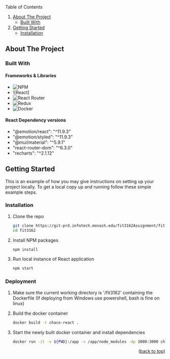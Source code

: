 <summary>Table of Contents</summary>
<ol>
    <li>
        <a href="#about-the-project">About The Project</a>
        <ul>
        <li><a href="#built-with">Built With</a></li>
        </ul>
    </li>
    <li>
        <a href="#getting-started">Getting Started</a>
        <ul>
        <li><a href="#installation">Installation</a></li>
        </ul>
    </li>
</ol>

<!-- ABOUT THE PROJECT -->
## About The Project

### Built With

#### Frameworks & Libraries
* ![NPM]
* ![React]
* ![React Router]
* ![Redux]
* ![Docker]

#### React Dependency versions
* "@emotion/react": "^11.9.3"
* "@emotion/styled": "^11.9.3"
* "@mui/material": "^5.9.1"
* "react-router-dom": "^6.3.0"
* "recharts": "^2.1.12"

<!-- GETTING STARTED -->
## Getting Started

This is an example of how you may give instructions on setting up your project locally.
To get a local copy up and running follow these simple example steps.

### Installation

1. Clone the repo
   ```sh
   git clone https://git-prd.infotech.monash.edu/fit3162Assignment/fit3162.git
   cd fit3162
   ```
2. Install NPM packages
   ```sh
   npm install
   ```
3. Run local instance of React application
   ```sh
   npm start
   ```

### Deployment


1. Make sure the current working directory is '/fit3162' containing the Dockerfile
   (If deploying from Windows use powershell, bash is fine on linux)

2. Build the docker container
   ```sh
   docker build -t chace-react .
   ```

3. Start the newly built docker container and install dependencies
   ```sh
   docker run -it -v ${PWD}:/app -v /app/node_modules -dp 3000:3000 chace-react
   ```

<p align="right">(<a href="#top">back to top</a>)</p>

<!-- MARKDOWN LINKS & IMAGES -->

[NPM]: https://img.shields.io/badge/NPM-%23000000.svg?style=for-the-badge&logo=npm&logoColor=white
[React Router]: https://img.shields.io/badge/React_Router-CA4245?style=for-the-badge&logo=react-router&logoColor=white
[Docker]: https://img.shields.io/badge/docker-%230db7ed.svg?style=for-the-badge&logo=docker&logoColor=white
[Redux]: https://img.shields.io/badge/redux-%23593d88.svg?style=for-the-badge&logo=redux&logoColor=white
[react.js]: https://img.shields.io/badge/React-20232A?style=for-the-badge&logo=react&logoColor=61DAFB